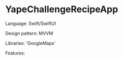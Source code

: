 # YapeChallengeRecipeApp

Language: Swift/SwiftUI

Design pattern: MVVM

Libraries: 'GoogleMaps'

Features:





